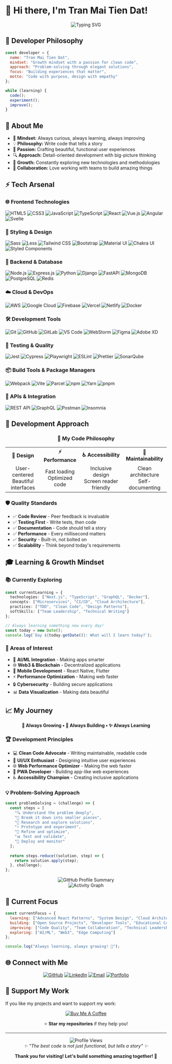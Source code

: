 # 👋 Hi there, I'm Tran Mai Tien Dat!

<div align="center">
  <img src="https://readme-typing-svg.herokuapp.com?font=Fira+Code&weight=600&size=28&duration=4000&pause=1000&color=2196F3&center=true&vCenter=true&width=600&lines=Full+Stack+Developer;Code+Craftsman;Tech+Explorer;Digital+Creator" alt="Typing SVG" />
</div>

## 🎯 Developer Philosophy

```javascript
const developer = {
  name: "Tran Mai Tien Dat",
  mindset: "Growth mindset with a passion for clean code",
  approach: "Problem-solving through elegant solutions",
  focus: "Building experiences that matter",
  motto: "Code with purpose, design with empathy"
};

while (learning) {
  code();
  experiment();
  improve();
}
```

## 🚀 About Me

- 🧠 **Mindset:** Always curious, always learning, always improving
- 💡 **Philosophy:** Write code that tells a story
- 🎨 **Passion:** Crafting beautiful, functional user experiences  
- 🔍 **Approach:** Detail-oriented development with big-picture thinking
- 🌱 **Growth:** Constantly exploring new technologies and methodologies
- 🤝 **Collaboration:** Love working with teams to build amazing things

## ⚡ Tech Arsenal

### 🌐 Frontend Technologies
![HTML5](https://img.shields.io/badge/-HTML5-E34F26?style=flat-square&logo=html5&logoColor=white)
![CSS3](https://img.shields.io/badge/-CSS3-1572B6?style=flat-square&logo=css3&logoColor=white)
![JavaScript](https://img.shields.io/badge/-JavaScript-F7DF1E?style=flat-square&logo=javascript&logoColor=black)
![TypeScript](https://img.shields.io/badge/-TypeScript-3178C6?style=flat-square&logo=typescript&logoColor=white)
![React](https://img.shields.io/badge/-React-61DAFB?style=flat-square&logo=react&logoColor=black)
![Vue.js](https://img.shields.io/badge/-Vue.js-4FC08D?style=flat-square&logo=vue.js&logoColor=white)
![Angular](https://img.shields.io/badge/-Angular-DD0031?style=flat-square&logo=angular&logoColor=white)
![Svelte](https://img.shields.io/badge/-Svelte-FF3E00?style=flat-square&logo=svelte&logoColor=white)

### 🎨 Styling & Design
![Sass](https://img.shields.io/badge/-Sass-CC6699?style=flat-square&logo=sass&logoColor=white)
![Less](https://img.shields.io/badge/-Less-1D365D?style=flat-square&logo=less&logoColor=white)
![Tailwind CSS](https://img.shields.io/badge/-Tailwind%20CSS-38B2AC?style=flat-square&logo=tailwind-css&logoColor=white)
![Bootstrap](https://img.shields.io/badge/-Bootstrap-7952B3?style=flat-square&logo=bootstrap&logoColor=white)
![Material UI](https://img.shields.io/badge/-Material%20UI-0081CB?style=flat-square&logo=material-ui&logoColor=white)
![Chakra UI](https://img.shields.io/badge/-Chakra%20UI-319795?style=flat-square&logo=chakra-ui&logoColor=white)
![Styled Components](https://img.shields.io/badge/-Styled%20Components-DB7093?style=flat-square&logo=styled-components&logoColor=white)

### 🔧 Backend & Database
![Node.js](https://img.shields.io/badge/-Node.js-339933?style=flat-square&logo=node.js&logoColor=white)
![Express.js](https://img.shields.io/badge/-Express.js-000000?style=flat-square&logo=express&logoColor=white)
![Python](https://img.shields.io/badge/-Python-3776AB?style=flat-square&logo=python&logoColor=white)
![Django](https://img.shields.io/badge/-Django-092E20?style=flat-square&logo=django&logoColor=white)
![FastAPI](https://img.shields.io/badge/-FastAPI-009688?style=flat-square&logo=fastapi&logoColor=white)
![MongoDB](https://img.shields.io/badge/-MongoDB-47A248?style=flat-square&logo=mongodb&logoColor=white)
![PostgreSQL](https://img.shields.io/badge/-PostgreSQL-336791?style=flat-square&logo=postgresql&logoColor=white)
![Redis](https://img.shields.io/badge/-Redis-DC382D?style=flat-square&logo=redis&logoColor=white)

### ☁️ Cloud & DevOps
![AWS](https://img.shields.io/badge/-AWS-232F3E?style=flat-square&logo=amazon-aws&logoColor=white)
![Google Cloud](https://img.shields.io/badge/-Google%20Cloud-4285F4?style=flat-square&logo=google-cloud&logoColor=white)
![Firebase](https://img.shields.io/badge/-Firebase-FFCA28?style=flat-square&logo=firebase&logoColor=black)
![Vercel](https://img.shields.io/badge/-Vercel-000000?style=flat-square&logo=vercel&logoColor=white)
![Netlify](https://img.shields.io/badge/-Netlify-00C7B7?style=flat-square&logo=netlify&logoColor=white)
![Docker](https://img.shields.io/badge/-Docker-2496ED?style=flat-square&logo=docker&logoColor=white)

### 🛠️ Development Tools
![Git](https://img.shields.io/badge/-Git-F05032?style=flat-square&logo=git&logoColor=white)
![GitHub](https://img.shields.io/badge/-GitHub-181717?style=flat-square&logo=github&logoColor=white)
![GitLab](https://img.shields.io/badge/-GitLab-FC6D26?style=flat-square&logo=gitlab&logoColor=white)
![VS Code](https://img.shields.io/badge/-VS%20Code-007ACC?style=flat-square&logo=visual-studio-code&logoColor=white)
![WebStorm](https://img.shields.io/badge/-WebStorm-000000?style=flat-square&logo=webstorm&logoColor=white)
![Figma](https://img.shields.io/badge/-Figma-F24E1E?style=flat-square&logo=figma&logoColor=white)
![Adobe XD](https://img.shields.io/badge/-Adobe%20XD-FF61F6?style=flat-square&logo=adobe-xd&logoColor=white)

### 🔬 Testing & Quality
![Jest](https://img.shields.io/badge/-Jest-C21325?style=flat-square&logo=jest&logoColor=white)
![Cypress](https://img.shields.io/badge/-Cypress-17202C?style=flat-square&logo=cypress&logoColor=white)
![Playwright](https://img.shields.io/badge/-Playwright-2EAD33?style=flat-square&logo=playwright&logoColor=white)
![ESLint](https://img.shields.io/badge/-ESLint-4B32C3?style=flat-square&logo=eslint&logoColor=white)
![Prettier](https://img.shields.io/badge/-Prettier-F7B93E?style=flat-square&logo=prettier&logoColor=black)
![SonarQube](https://img.shields.io/badge/-SonarQube-4E9BCD?style=flat-square&logo=sonarqube&logoColor=white)

### 📦 Build Tools & Package Managers
![Webpack](https://img.shields.io/badge/-Webpack-8DD6F9?style=flat-square&logo=webpack&logoColor=black)
![Vite](https://img.shields.io/badge/-Vite-646CFF?style=flat-square&logo=vite&logoColor=white)
![Parcel](https://img.shields.io/badge/-Parcel-DA632A?style=flat-square&logo=parcel&logoColor=white)
![npm](https://img.shields.io/badge/-npm-CB3837?style=flat-square&logo=npm&logoColor=white)
![Yarn](https://img.shields.io/badge/-Yarn-2C8EBB?style=flat-square&logo=yarn&logoColor=white)
![pnpm](https://img.shields.io/badge/-pnpm-F69220?style=flat-square&logo=pnpm&logoColor=white)

### 🔄 APIs & Integration
![REST API](https://img.shields.io/badge/-REST%20API-009688?style=flat-square&logo=fastapi&logoColor=white)
![GraphQL](https://img.shields.io/badge/-GraphQL-E10098?style=flat-square&logo=graphql&logoColor=white)
![Postman](https://img.shields.io/badge/-Postman-FF6C37?style=flat-square&logo=postman&logoColor=white)
![Insomnia](https://img.shields.io/badge/-Insomnia-5849BE?style=flat-square&logo=insomnia&logoColor=white)

## 🎨 Development Approach

<div align="center">

### 🎯 My Code Philosophy

</div>

<table align="center">
<tr>
<td align="center"><strong>🎨 Design</strong></td>
<td align="center"><strong>⚡ Performance</strong></td>
<td align="center"><strong>♿ Accessibility</strong></td>
<td align="center"><strong>🔧 Maintainability</strong></td>
</tr>
<tr>
<td align="center">User-centered<br/>Beautiful interfaces</td>
<td align="center">Fast loading<br/>Optimized code</td>
<td align="center">Inclusive design<br/>Screen reader friendly</td>
<td align="center">Clean architecture<br/>Self-documenting</td>
</tr>
</table>

### 🛡️ Quality Standards
- ✅ **Code Review** - Peer feedback is invaluable
- ✅ **Testing First** - Write tests, then code
- ✅ **Documentation** - Code should tell a story
- ✅ **Performance** - Every millisecond matters
- ✅ **Security** - Built-in, not bolted on
- ✅ **Scalability** - Think beyond today's requirements

## 🎓 Learning & Growth Mindset

### 📚 Currently Exploring
```typescript
const currentLearning = {
  technologies: ["Next.js", "TypeScript", "GraphQL", "Docker"],
  concepts: ["Microservices", "CI/CD", "Cloud Architecture"],
  practices: ["TDD", "Clean Code", "Design Patterns"],
  softSkills: ["Team Leadership", "Technical Writing"]
};

// Always learning something new every day!
const today = new Date();
console.log(`Day ${today.getDate()}: What will I learn today?`);
```

### 🎯 Areas of Interest
- 🤖 **AI/ML Integration** - Making apps smarter
- 🌐 **Web3 & Blockchain** - Decentralized applications
- 📱 **Mobile Development** - React Native, Flutter
- ⚡ **Performance Optimization** - Making web faster
- 🔒 **Cybersecurity** - Building secure applications
- 📊 **Data Visualization** - Making data beautiful

## 📈 My Journey

<div align="center">
  
**🌱 Always Growing • 🚀 Always Building • ✨ Always Learning**

</div>

### 🏆 Development Principles
- 💻 **Clean Code Advocate** - Writing maintainable, readable code
- 🎨 **UI/UX Enthusiast** - Designing intuitive user experiences  
- 🌐 **Web Performance Optimizer** - Making the web faster
- 📱 **PWA Developer** - Building app-like web experiences
- ♿ **Accessibility Champion** - Creating inclusive applications

### 💡 Problem-Solving Approach

```javascript
const problemSolving = (challenge) => {
  const steps = [
    "🔍 Understand the problem deeply",
    "📝 Break it down into smaller pieces",
    "🧠 Research and explore solutions",
    "⚡ Prototype and experiment",
    "🔧 Refine and optimize",
    "📊 Test and validate",
    "🚀 Deploy and monitor"
  ];
  
  return steps.reduce((solution, step) => {
    return solution.apply(step);
  }, challenge);
};
```

<div align="center">
  <img src="https://github-profile-summary-cards.vercel.app/api/cards/profile-details?username=TranMaiTienDat&theme=tokyonight" alt="GitHub Profile Summary" />
</div>

<div align="center">
  <img src="https://github-readme-activity-graph.vercel.app/graph?username=TranMaiTienDat&theme=tokyo-night&hide_border=true" alt="Activity Graph" />
</div>

## 🎯 Current Focus

```javascript
const currentFocus = {
  learning: ["Advanced React Patterns", "System Design", "Cloud Architecture"],
  building: ["Open Source Projects", "Developer Tools", "Educational Content"],
  improving: ["Code Quality", "Team Collaboration", "Technical Leadership"],
  exploring: ["AI/ML", "Web3", "Edge Computing"]
};

console.log("Always learning, always growing! 🚀");
```

## 🌐 Connect with Me

<div align="center">
  
[![GitHub](https://img.shields.io/badge/-GitHub-181717?style=for-the-badge&logo=github&logoColor=white)](https://github.com/TranMaiTienDat)
[![LinkedIn](https://img.shields.io/badge/-LinkedIn-0A66C2?style=for-the-badge&logo=linkedin&logoColor=white)](https://linkedin.com/in/tranmaitiendat)
[![Email](https://img.shields.io/badge/-Email-EA4335?style=for-the-badge&logo=gmail&logoColor=white)](mailto:tranmaitiendat@gmail.com)
[![Portfolio](https://img.shields.io/badge/-Portfolio-FF6B6B?style=for-the-badge&logo=safari&logoColor=white)](https://tranmaitiendat.github.io)

</div>

## 💝 Support My Work

If you like my projects and want to support my work:

<div align="center">
  
[![Buy Me A Coffee](https://img.shields.io/badge/-Buy%20Me%20A%20Coffee-FFDD00?style=for-the-badge&logo=buy-me-a-coffee&logoColor=black)](https://buymeacoffee.com/tranmaitiendat)

⭐ **Star my repositories** if they help you!

</div>

---

<div align="center">
  <img src="https://komarev.com/ghpvc/?username=TranMaiTienDat&label=Profile%20Views&color=2196F3&style=flat-square" alt="Profile Views" />
</div>

<div align="center">
  <i>✨ "The best code is not just functional, but tells a story" ✨</i>
</div>

<div align="center">
  
**Thank you for visiting! Let's build something amazing together! 🚀**

</div>
